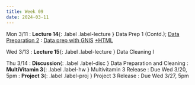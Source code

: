 ```yaml
---
title: Week 09
date: 2024-03-11
---
```

Mon 3/11
: **Lecture 14**{: .label .label-lecture } Data Prep 1 (Contd.); [Data Preparation 2](https://docs.google.com/presentation/d/1wWbrdqc7g94c8MpFZPiW9xh7TbqQMQw1LB_7S1eNeos/edit?usp=sharing)
	: [Data prep with GNIS](https://data101.datahub.berkeley.edu/hub/user-redirect/git-pull?repo=https%3A%2F%2Fgithub.com%2Fcal-data-eng%2Fsp24-materials&urlpath=lab%2Ftree%2Fsp24-materials%2Flecture%2Flec14%2Flec14.ipynb&branch=main) [+HTML](https://www.data101.org/sp24/resources/assets/lectures/lec14/lec14.html)

Wed 3/13
: **Lecture 15**{: .label .label-lecture } Data Cleaning I

Thu 3/14
: **Discussion**{: .label .label-disc } Data Preparation and Cleaning
: **MultiVitamin 3**{: .label .label-hw } Multivitamin 3 Release
  : Due Wed 3/20, 5pm
: **Project 3**{: .label .label-proj } Project 3 Release
  : Due Wed 3/27, 5pm
